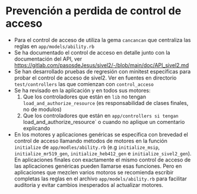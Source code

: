 # Prevención a perdida de control de acceso

* Para el control de acceso de utiliza la gema `cancancan` que centraliza
  las reglas en `app/models/ability.rb`
* Se ha documentado el control de acceso en detalle junto con la documentación
  del API, ver <https://gitlab.com/pasosdeJesus/sivel2/-/blob/main/doc/API_sivel2.md>
* Se han desarrollado pruebas de regresión con minitest específicas para
  probar el control de acceso de sivel2.  Ver en fuentes en directorio
  `test/controllers` las que comienzan con `control_acceso`
* Se ha revisado en la aplicación y en todos sus motores:
  1. Que los controladores que están en `lib` no tengan
  `load_and_authorize_resource` (es responsabilidad de clases finales,
  no de modulos)
  2. Que los controladores que están en `app/controllers si tengan
  `load_and_authorize_resource` o cuando no aplique un comentario explicando
* En los motores y aplicaciones genéricas se especifica con brevedad el
  control de acceso llamando métodos de motores en la función `initialize`
  de `app/modles/ability.rb` (e.g `initialize_msip`, `initialize_mr519_gen`,
  `initialize_heb412_gen` e `initialize_sivel2_gen`).  En aplicaciones
  finales con exactamente el mismo control de acceso de las aplicaciones
  genéricas pueden llamarse esas funciones.  Pero en aplicaciones que
  mezclen varios motoros se recomienda escribir completas las reglas en
  el archivo `app/models/ability.rb` para facilitar auditoria y evitar
  cambios inesperados al actualizar motores.

